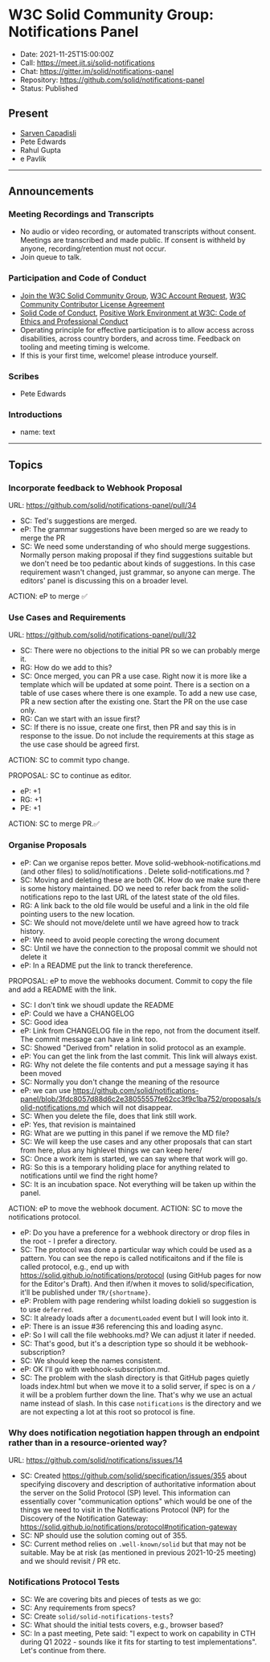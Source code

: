 # W3C Solid Community Group: Notifications Panel

* Date: 2021-11-25T15:00:00Z
* Call: https://meet.jit.si/solid-notifications
* Chat: https://gitter.im/solid/notifications-panel
* Repository: https://github.com/solid/notifications-panel
* Status: Published

## Present
* [Sarven Capadisli](https://csarven.ca/#i)
* Pete Edwards
* Rahul Gupta
* e Pavlik

---

## Announcements

### Meeting Recordings and Transcripts
* No audio or video recording, or automated transcripts without consent. Meetings are transcribed and made public. If consent is withheld by anyone, recording/retention must not occur.
* Join queue to talk.


### Participation and Code of Conduct
* [Join the W3C Solid Community Group](https://www.w3.org/community/solid/join), [W3C Account Request](http://www.w3.org/accounts/request), [W3C Community Contributor License Agreement](https://www.w3.org/community/about/agreements/cla/)
* [Solid Code of Conduct](https://github.com/solid/process/blob/main/code-of-conduct.md), [Positive Work Environment at W3C: Code of Ethics and Professional Conduct](https://www.w3.org/Consortium/cepc/)
* Operating principle for effective participation is to allow access across disabilities, across country borders, and across time. Feedback on tooling and meeting timing is welcome.
* If this is your first time, welcome! please introduce yourself.


### Scribes
* Pete Edwards

### Introductions
* name: text

---

## Topics

### Incorporate feedback to Webhook Proposal
URL: https://github.com/solid/notifications-panel/pull/34

* SC: Ted's suggestions are merged.
* eP: The grammar suggestions have been merged so are we ready to merge the PR
* SC: We need some understanding of who should merge suggestions. Normally person making proposal if they find suggestions suitable but we don't need be too pedantic about kinds of suggestions. In this case requirement wasn't changed, just grammar, so anyone can merge. The editors' panel is discussing this on a broader level.

ACTION: eP to merge ✅

### Use Cases and Requirements
URL: https://github.com/solid/notifications-panel/pull/32
* SC: There were no objections to the initial PR so we can probably merge it.
* RG: How do we add to this?
* SC: Once merged, you can PR a use case. Right now it is more like a template which will be updated at some point. There is a section on a table of use cases where there is one example. To add a new use case, PR a new section after the existing one. Start the PR on the use case only.
* RG: Can we start with an issue first?
* SC: If there is no issue, create one first, then PR and say this is in response to the issue. Do not include the requirements at this stage as the use case should be agreed first.

ACTION: SC to commit typo change.

PROPOSAL: SC to continue as editor.

* eP: +1
* RG: +1
* PE: +1

ACTION: SC to merge PR.✅


### Organise Proposals
* eP: Can we organise repos better. Move solid-webhook-notifications.md (and other files) to solid/notifications . Delete solid-notifications.md ?
* SC:  Moving and deleting these are both OK. How do we make sure there is some history maintained. DO we need to refer back from the solid-notifications repo to the last URL of the latest state of the old files.
* RG: A link back to the old file would be useful and a link in the old file pointing users to the new location.
* SC: We should not move/delete until we have agreed how to track history.
* eP: We need to avoid people corecting the wrong document
* SC: Until we have the connection to the proposal commit we should not delete it
* eP: In a README put the link to tranck thereference.

PROPOSAL: eP to move the webhooks document. Commit to copy the file and add a README with the link.

* SC: I don't tink we shoudl update the README
* eP: Could we have a CHANGELOG
* SC: Good idea
* eP: Link from CHANGELOG file in the repo, not from the document itself. The commit message can have a link too.
* SC: Showed "Derived from" relation in solid protocol as an example.
* eP: You can get the link from the last commit. This link will always exist.
* RG: Why not delete the file contents and put a message saying it has been moved
* SC: Normally you don't change the meaning of the resource
* eP: we can use https://github.com/solid/notifications-panel/blob/3fdc8057d88d6c2e38055557fe62cc3f9c1ba752/proposals/solid-notifications.md which will not disappear.
* SC: When you delete the file, does that link still work.
* eP: Yes, that revision is maintained
* RG: What are we putting in this panel if we remove the MD file?
* SC: We will keep the use cases and any other proposals that can start from here, plus any highlevel things we can keep here/
* SC: Once a work item is started, we can say where that work will go.
* RG: So this is a temporary holiding place for anything related to notifications until we find the right home?
* SC: It is an incubation space. Not everything will be taken up within the panel.

ACTION: eP to move the webhook document.
ACTION: SC to move the notifications protocol.

* eP: Do you have a preference for a webhook directory or drop files in the root - I prefer a directory.
* SC: The protocol was done a particular way which could be used as a pattern. You can see the repo is called notificaitons and if the file is called protocol, e.g., end up with https://solid.github.io/notifications/protocol (using GitHub pages for now for the Editor's Draft). And then if/when it moves to solid/specification, it'll be published under `TR/{shortname}`.
* eP: Problem with page rendering whilst loading dokieli so suggestion is to use `deferred`.
* SC: It already loads after a `documentLoaded` event but I will look into it.
* eP: There is an issue #36 referencing this and loading async.
* eP: So I will call the file webhooks.md? We can adjust it later if needed.
* SC: That's good, but it's a description type so should it be webhook-subscription?
* SC: We should keep the names consistent.
* eP: OK I'll go with webhook-subscription.md.
* SC: The problem with the slash directory is that GitHub pages quietly loads index.html but when we move it to a solid server, if spec is on a `/` it will be a problem further down the line. That's why we use an actual name instead of slash. In this case `notifications` is the directory and we are not expecting a lot at this root so protocol is fine.


### Why does notification negotiation happen through an endpoint rather than in a resource-oriented way?
URL: https://github.com/solid/notifications/issues/14

* SC: Created https://github.com/solid/specification/issues/355 about specifying discovery and description of authoritative information about the server on the Solid Protocol (SP) level. This information can essentially cover "communication options" which would be one of the things we need to visit in the Notifications Protocol (NP) for the Discovery of the Notification Gateway: https://solid.github.io/notifications/protocol#notification-gateway
* SC: NP should use the solution coming out of 355.
* SC: Current method relies on `.well-known/solid` but that may not be suitable. May be at risk (as mentioned in previous 2021-10-25 meeting) and we should revisit / PR etc.


### Notifications Protocol Tests
* SC: We are covering bits and pieces of tests as we go:
* SC: Any requirements from specs?
* SC: Create `solid/solid-notifications-tests`?
* SC: What should the initial tests covers, e.g., browser based?
* SC: In a past meeting, Pete said: "I expect to work on capability in CTH during Q1 2022 - sounds like it fits for starting to test implementations". Let's continue from there.
